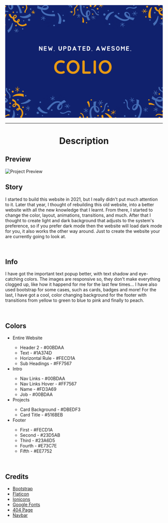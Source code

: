 <img src="./img/Colio.png" alt="Colio Banner" />
<hr />
<h1 align="center">Description</h1>
<h2>Preview</h2>
<img src="./img/preview.png" alt="Project Preview" />
<h2>Story</h2>
<p>I started to build this website in 2021, but I really didn't put much attention to it. Later that year, I thought of rebuilding this old website, into a better website with all the new knowledge that I learnt. From there, I started to change the color, layout, animations, transitions, and much. After that I thought to create light and dark background that adjusts to the system's preference, so if you prefer dark mode then the website will load dark mode for you, it also works the other way around. Just to create the website your are currently going to look at.</p>
<br>
<h2>Info</h2>
<p>I have got the important text popup better, with text shadow and eye-catching colors. The images are responsive so, they don't make everything clogged up, like how it happend for me for the last few times... I have also used bootstrap for some cases, such as cards, badges and more! For the last, I have got a cool, color changing background for the footer with transitions from yellow to green to blue to pink and finally to peach.</p>
<br>
<h2>Colors</h2>
<ul>
    <li>Entire Website</li>
        <ul>
            <li>Header 2 - #00BDAA</li>
            <li>Text - #1A374D</li>
            <li>Horizontal Rule - #FECD1A</li>
            <li>Sub Headings - #FF7567</li>
        </ul>
    <li>Intro</li>
        <ul>
            <li>Nav Links - #00BDAA</li>
            <li>Nav Links Hover - #FF7567</li>
            <li>Name - #FD3A69</li>
            <li>Job - #00BDAA</li>
        </ul>
    <li>Projects</li>
        <ul>
            <li>Card Background - #DBEDF3</li>
            <li>Card Title - #516BEB</li>
        </ul>
    <li>Footer</li>
        <ul>
            <li>First - #FECD1A</li>
            <li>Second - #23D5AB</li>
            <li>Third - #23A6D5</li>
            <li>Fourth - #E73C7E</li>
            <li>Fifth - #EE7752</li>
        </ul>
</ul>
<br>
<h2>Credits</h2>
<ul>
    <li><a href="https://www.getbootstrap.com/">Bootstrap</a></li>
    <li><a href="https://www.flaticon.com/">Flaticon</a></li>
    <li><a href="https://ionic.io/ionicons">Ionicons</a></li>
    <li><a href="https://fonts.google.com/">Google Fonts</a></li>
    <li><a href="https://codepen.io/rafaelavlucas/pen/NWWQNjZ">404 Page</a></li>
    <li><a href="https://codepen.io/rafaelavlucas/pen/JjPGNdq">Navbar</a></li>
</ul>
